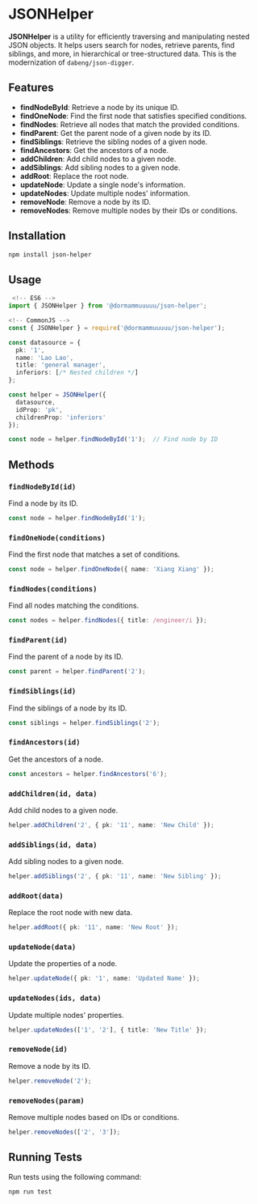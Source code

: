 # JSONHelper

**JSONHelper** is a utility for efficiently traversing and manipulating nested JSON objects. It helps users search for nodes, retrieve parents, find siblings, and more, in hierarchical or tree-structured data. This is the modernization of `dabeng/json-digger`.

## Features

- **findNodeById**: Retrieve a node by its unique ID.
- **findOneNode**: Find the first node that satisfies specified conditions.
- **findNodes**: Retrieve all nodes that match the provided conditions.
- **findParent**: Get the parent node of a given node by its ID.
- **findSiblings**: Retrieve the sibling nodes of a given node.
- **findAncestors**: Get the ancestors of a node.
- **addChildren**: Add child nodes to a given node.
- **addSiblings**: Add sibling nodes to a given node.
- **addRoot**: Replace the root node.
- **updateNode**: Update a single node's information.
- **updateNodes**: Update multiple nodes' information.
- **removeNode**: Remove a node by its ID.
- **removeNodes**: Remove multiple nodes by their IDs or conditions.

## Installation

```bash
npm install json-helper
```

## Usage

```ts
 <!-- ES6 -->
import { JSONHelper } from '@dormammuuuuu/json-helper';

<!-- CommonJS -->
const { JSONHelper } = require('@dormammuuuuu/json-helper');

const datasource = {
  pk: '1',
  name: 'Lao Lao',
  title: 'general manager',
  inferiors: [/* Nested children */]
};

const helper = JSONHelper({
  datasource,
  idProp: 'pk',
  childrenProp: 'inferiors'
});

const node = helper.findNodeById('1');  // Find node by ID
```

## Methods

### `findNodeById(id)`
Find a node by its ID.

```ts
const node = helper.findNodeById('1');
```

### `findOneNode(conditions)`
Find the first node that matches a set of conditions.

```ts
const node = helper.findOneNode({ name: 'Xiang Xiang' });
```

### `findNodes(conditions)`
Find all nodes matching the conditions.

```ts
const nodes = helper.findNodes({ title: /engineer/i });
```

### `findParent(id)`
Find the parent of a node by its ID.

```ts
const parent = helper.findParent('2');
```

### `findSiblings(id)`
Find the siblings of a node by its ID.

```ts
const siblings = helper.findSiblings('2');
```

### `findAncestors(id)`
Get the ancestors of a node.

```ts
const ancestors = helper.findAncestors('6');
```

### `addChildren(id, data)`
Add child nodes to a given node.

```ts
helper.addChildren('2', { pk: '11', name: 'New Child' });
```

### `addSiblings(id, data)`
Add sibling nodes to a given node.

```ts
helper.addSiblings('2', { pk: '11', name: 'New Sibling' });
```

### `addRoot(data)`
Replace the root node with new data.

```ts
helper.addRoot({ pk: '11', name: 'New Root' });
```

### `updateNode(data)`
Update the properties of a node.

```ts
helper.updateNode({ pk: '1', name: 'Updated Name' });
```

### `updateNodes(ids, data)`
Update multiple nodes' properties.

```ts
helper.updateNodes(['1', '2'], { title: 'New Title' });
```

### `removeNode(id)`
Remove a node by its ID.

```ts
helper.removeNode('2');
```

### `removeNodes(param)`
Remove multiple nodes based on IDs or conditions.

```ts
helper.removeNodes(['2', '3']);
```

## Running Tests

Run tests using the following command:

```bash
npm run test
```